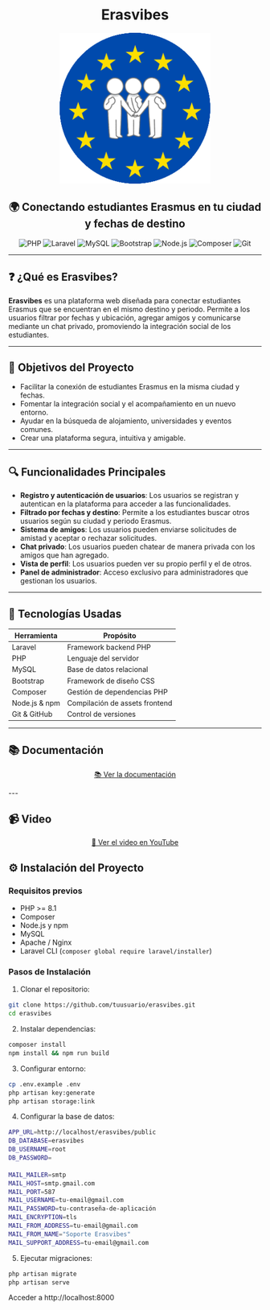 <div align="center">
  <h1>Erasvibes</h1>
</div>

<div align="center">
  <img src="public/img/logo.png" alt="Erasvibes Logo" width="300" />
  <h2>🌍 Conectando estudiantes Erasmus en tu ciudad y fechas de destino</h2>
  
  <div>
    <img src="https://img.shields.io/badge/PHP-8.3-777BB4?style=for-the-badge&logo=php&logoColor=white" alt="PHP" />
    <img src="https://img.shields.io/badge/Laravel-11.x-FF2D20?style=for-the-badge&logo=laravel&logoColor=white" alt="Laravel" />
    <img src="https://img.shields.io/badge/MySQL-8.0-4479A1?style=for-the-badge&logo=mysql&logoColor=white" alt="MySQL" />
    <img src="https://img.shields.io/badge/Bootstrap-5-7952B3?style=for-the-badge&logo=bootstrap&logoColor=white" alt="Bootstrap" />
    <img src="https://img.shields.io/badge/Node.js-18.x-339933?style=for-the-badge&logo=node.js&logoColor=white" alt="Node.js" />
    <img src="https://img.shields.io/badge/Composer-2.x-885630?style=for-the-badge&logo=composer&logoColor=white" alt="Composer" />
    <img src="https://img.shields.io/badge/Git-F05032?style=for-the-badge&logo=git&logoColor=white" alt="Git" />
  </div>
</div>

---

## ❓ ¿Qué es Erasvibes?

**Erasvibes** es una plataforma web diseñada para conectar estudiantes Erasmus que se encuentran en el mismo destino y periodo. Permite a los usuarios filtrar por fechas y ubicación, agregar amigos y comunicarse mediante un chat privado, promoviendo la integración social de los estudiantes.

---

## 🎯 Objetivos del Proyecto

- Facilitar la conexión de estudiantes Erasmus en la misma ciudad y fechas.
- Fomentar la integración social y el acompañamiento en un nuevo entorno.
- Ayudar en la búsqueda de alojamiento, universidades y eventos comunes.
- Crear una plataforma segura, intuitiva y amigable.

---

## 🔍 Funcionalidades Principales

- **Registro y autenticación de usuarios**: Los usuarios se registran y autentican en la plataforma para acceder a las funcionalidades.
- **Filtrado por fechas y destino**: Permite a los estudiantes buscar otros usuarios según su ciudad y periodo Erasmus.
- **Sistema de amigos**: Los usuarios pueden enviarse solicitudes de amistad y aceptar o rechazar solicitudes.
- **Chat privado**: Los usuarios pueden chatear de manera privada con los amigos que han agregado.
- **Vista de perfil**: Los usuarios pueden ver su propio perfil y el de otros.
- **Panel de administrador**: Acceso exclusivo para administradores que gestionan los usuarios.

---

## 🧰 Tecnologías Usadas

| Herramienta        | Propósito                        |
|--------------------|----------------------------------|
| Laravel            | Framework backend PHP            |
| PHP                | Lenguaje del servidor            |
| MySQL              | Base de datos relacional         |
| Bootstrap          | Framework de diseño CSS          |
| Composer           | Gestión de dependencias PHP      |
| Node.js & npm      | Compilación de assets frontend   |
| Git & GitHub       | Control de versiones             |

---

## 📚 Documentación

<div align="center">
  <a href="https://drive.google.com/drive/folders/1W2UPfxio47uYZSii2hmRdvBXqXjt85Jp?usp=sharing " target="_blank">
    <p>📚 Ver la documentación</p>
  </a>
</div>
---

## 📹 Video

<div align="center">
  <a href="https://youtu.be/0wy_rNi8s8Q " target="_blank">
    <p>🎥 Ver el video en YouTube</p>
  </a>
</div>

## ⚙️ Instalación del Proyecto

### Requisitos previos

- PHP >= 8.1
- Composer
- Node.js y npm
- MySQL
- Apache / Nginx
- Laravel CLI (`composer global require laravel/installer`)

### Pasos de Instalación

1. Clonar el repositorio:

```bash
git clone https://github.com/tuusuario/erasvibes.git
cd erasvibes
```

2. Instalar dependencias:

```bash
composer install
npm install && npm run build
```

3. Configurar entorno:

```bash
cp .env.example .env
php artisan key:generate
php artisan storage:link
```

4. Configurar la base de datos:
``` bash 
APP_URL=http://localhost/erasvibes/public
DB_DATABASE=erasvibes
DB_USERNAME=root
DB_PASSWORD=

MAIL_MAILER=smtp
MAIL_HOST=smtp.gmail.com
MAIL_PORT=587
MAIL_USERNAME=tu-email@gmail.com
MAIL_PASSWORD=tu-contraseña-de-aplicación
MAIL_ENCRYPTION=tls
MAIL_FROM_ADDRESS=tu-email@gmail.com
MAIL_FROM_NAME="Soporte Erasvibes"
MAIL_SUPPORT_ADDRESS=tu-email@gmail.com
```

5. Ejecutar migraciones:
```bash
php artisan migrate
php artisan serve
```

Acceder a http://localhost:8000